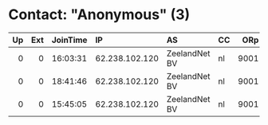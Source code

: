 # Contact: "Anonymous" (3)

|   Up |   Ext | JoinTime   | IP             | AS            | CC   |   ORp |   Dirp | OS    | Version   | Nickname       |   eFamMembers |
|-----:|------:|:-----------|:---------------|:--------------|:-----|------:|-------:|:------|:----------|:---------------|--------------:|
|    0 |     0 | 16:03:31   | 62.238.102.120 | ZeelandNet BV | nl   |  9001 |      0 | Linux | 0.2.8.12  | DockerTorrelay |             1 |
|    0 |     0 | 18:41:46   | 62.238.102.120 | ZeelandNet BV | nl   |  9001 |      0 | Linux | 0.2.8.12  | thezero        |             1 |
|    0 |     0 | 15:45:05   | 62.238.102.120 | ZeelandNet BV | nl   |  9001 |      0 | Linux | 0.2.8.12  | DockerTorrelay |             1 |
